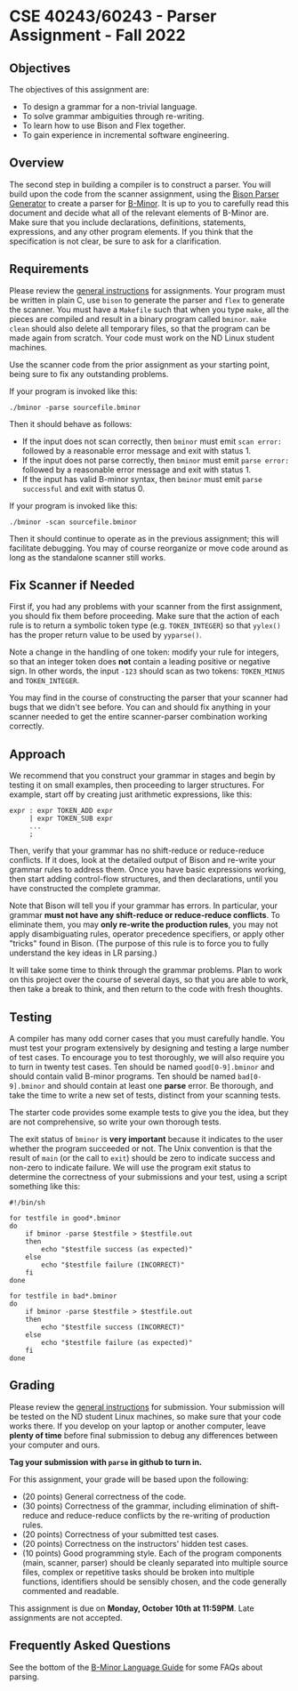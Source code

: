 # CSE 40243/60243 - Parser Assignment - Fall 2022

## Objectives
The objectives of this assignment are:
- To design a grammar for a non-trivial language.
- To solve grammar ambiguities through re-writing.
- To learn how to use Bison and Flex together.
- To gain experience in incremental software engineering.

## Overview

The second step in building a compiler is to construct a parser.
You will build upon the code from the scanner assignment,
using the [Bison Parser Generator](http://www.gnu.org/software/bison/manual)
to create a parser for [B-Minor](bminor.md).
It is up to you to carefully read this document and decide what all of the
relevant elements of B-Minor are.  Make sure that you include declarations,
definitions, statements, expressions, and any other program elements.
If you think that the specification is not clear, be sure to ask for
a clarification.

## Requirements

Please review the [general instructions](general.md) for assignments.
Your program must be written in plain C, use `bison` to generate the parser
and `flex` to generate the scanner. You must have a `Makefile` such that
when you type `make`, all the pieces are compiled and result in
a binary program called `bminor`.  `make clean` should also
delete all temporary files, so that the program can be made again from scratch.
Your code must work on the ND Linux student machines.

Use the scanner code from the prior assignment as your starting point, being sure to fix any outstanding problems.

If your program is invoked like this:
```
./bminor -parse sourcefile.bminor
```

Then it should behave as follows:
-  If the input does not scan correctly, then `bminor` must emit `scan error:` followed by a reasonable error message and exit with status 1.
-  If the input does not parse correctly, then `bminor` must emit `parse error:` followed by a reasonable error message and exit with status 1.
-  If the input has valid B-minor syntax, then `bminor` must emit `parse successful` and exit with status 0.

If your program is invoked like this:
```
./bminor -scan sourcefile.bminor
```

Then it should continue to operate as in the previous assignment; this will facilitate debugging.
You may of course reorganize or move code around as long as the standalone scanner still works.

## Fix Scanner if Needed

First if, you had any problems with your scanner from the first
assignment, you should fix them before proceeding.  Make sure that
the action of each rule is to return a symbolic token type (e.g. `TOKEN_INTEGER`)
so that `yylex()` has the proper return value to be used by `yyparse()`.

Note a change in the handling of one token: modify your rule for integers,
so that an integer token does **not** contain a leading positive or negative sign.
In other words, the input `-123` should scan as two tokens: `TOKEN_MINUS` and `TOKEN_INTEGER`.

You may find in the course of constructing the parser that your scanner
had bugs that we didn't see before.  You can and should fix anything in your scanner
needed to get the entire scanner-parser combination working correctly.

## Approach

We recommend that you construct your grammar in stages and begin
by testing it on small examples, then proceeding to larger structures.
For example, start off by creating just arithmetic expressions, like this:

```
expr : expr TOKEN_ADD expr
     | expr TOKEN_SUB expr
     ...
     ;
```

Then, verify that your grammar has no shift-reduce or reduce-reduce
conflicts. If it does, look at the detailed output of Bison and re-write
your grammar rules to address them.  Once you have basic expressions working,
then start adding control-flow structures, and then declarations, until you
have constructed the complete grammar.

Note that Bison will tell you if your grammar has errors.
In particular, your grammar **must not have any shift-reduce or reduce-reduce conflicts**.  To eliminate them, you may **only re-write the production rules**, you may not apply disambiguating rules, operator precedence specifiers, or apply other "tricks" found in Bison.  (The purpose of this rule is to force you to fully understand the key ideas in LR parsing.)

It will take some time to think through the grammar problems.
Plan to work on this project over the course of several days,
so that you are able to work, then take a break to think, and
then return to the code with fresh thoughts.

## Testing

A compiler has many odd corner cases that you must carefully handle.
You must test your program extensively by designing and testing a large
number of test cases.  To encourage you to test thoroughly, we will
also require you to turn in twenty test cases.  Ten should be
named `good[0-9].bminor` and should contain valid B-minor programs.
Ten should be named `bad[0-9].bminor` and should contain
at least one **parse** error.  Be thorough, and take the time to
write a new set of tests, distinct from your scanning tests.

The starter code provides some example tests to give you the idea,
but they are not comprehensive, so write your own thorough tests.

The exit status of `bminor` is **very important** because it indicates to the user whether the program succeeded or not.  The Unix convention is that the result of `main` (or the call to `exit`) should be zero to indicate success and non-zero to indicate failure.  We will use the program exit status to determine the correctness of your submissions and your test, using a script something like this:

```
#!/bin/sh

for testfile in good*.bminor
do
	if bminor -parse $testfile > $testfile.out
	then
		echo "$testfile success (as expected)"
	else
		echo "$testfile failure (INCORRECT)"
	fi
done

for testfile in bad*.bminor
do
	if bminor -parse $testfile > $testfile.out
	then
		echo "$testfile success (INCORRECT)"
	else
		echo "$testfile failure (as expected)"
	fi
done
```

## Grading

Please review the [general instructions](general.md) for submission.
Your submission will be tested on the ND student Linux machines,
so make sure that your code works there.  If you develop on your
laptop or another computer, leave **plenty of time** before final submission
to debug any differences between your computer and ours.

**Tag your submission with `parse` in github to turn in.**

For this assignment, your grade will be based upon the following:
-  (20 points) General correctness of the code.
-  (30 points) Correctness of the grammar, including elimination of shift-reduce and reduce-reduce conflicts by the re-writing of production rules.
-  (20 points) Correctness of your submitted test cases.
-  (20 points) Correctness on the instructors' hidden test cases.
-  (10 points) Good programming style.  Each of the program components (main, scanner, parser) should be cleanly separated into multiple source files, complex or repetitive tasks should be broken into multiple functions, identifiers should be sensibly chosen, and the code generally commented and readable.

This assignment is due on **Monday, October 10th at 11:59PM**.  Late assignments are not accepted.

## Frequently Asked Questions

See the bottom of the [B-Minor Language Guide](bminor.md) for some FAQs about parsing.
